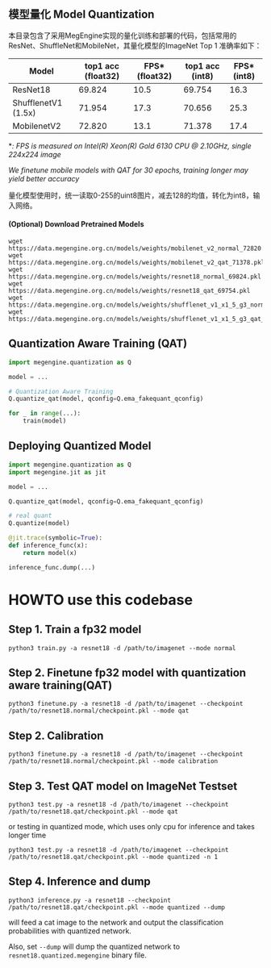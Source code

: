 模型量化 Model Quantization
---

本目录包含了采用MegEngine实现的量化训练和部署的代码，包括常用的ResNet、ShuffleNet和MobileNet，其量化模型的ImageNet Top 1 准确率如下：

| Model | top1 acc (float32) | FPS* (float32) | top1 acc (int8) | FPS* (int8) |
| --- | --- | --- | --- | --- |
| ResNet18 |  69.824  | 10.5   | 69.754 | 16.3 |
| ShufflenetV1 (1.5x) | 71.954  |  17.3 | 70.656 | 25.3 |
| MobilenetV2 | 72.820  |  13.1  | 71.378 | 17.4 |

**: FPS is measured on Intel(R) Xeon(R) Gold 6130 CPU @ 2.10GHz, single 224x224 image*

*We finetune mobile models with QAT for 30 epochs, training longer may yield better accuracy*

量化模型使用时，统一读取0-255的uint8图片，减去128的均值，转化为int8，输入网络。


#### (Optional) Download Pretrained Models
```
wget https://data.megengine.org.cn/models/weights/mobilenet_v2_normal_72820.pkl 
wget https://data.megengine.org.cn/models/weights/mobilenet_v2_qat_71378.pkl
wget https://data.megengine.org.cn/models/weights/resnet18_normal_69824.pkl
wget https://data.megengine.org.cn/models/weights/resnet18_qat_69754.pkl
wget https://data.megengine.org.cn/models/weights/shufflenet_v1_x1_5_g3_normal_71954.pkl
wget https://data.megengine.org.cn/models/weights/shufflenet_v1_x1_5_g3_qat_70656.pkl
```

## Quantization Aware Training (QAT)

```python
import megengine.quantization as Q

model = ...

# Quantization Aware Training
Q.quantize_qat(model, qconfig=Q.ema_fakequant_qconfig)

for _ in range(...):
    train(model)
```

## Deploying Quantized Model

```python
import megengine.quantization as Q
import megengine.jit as jit

model = ...

Q.quantize_qat(model, qconfig=Q.ema_fakequant_qconfig)

# real quant
Q.quantize(model)

@jit.trace(symbolic=True):
def inference_func(x):
    return model(x)

inference_func.dump(...)
```

# HOWTO use this codebase

## Step 1. Train a fp32 model

```
python3 train.py -a resnet18 -d /path/to/imagenet --mode normal
```

## Step 2. Finetune fp32 model with quantization aware training(QAT)

```
python3 finetune.py -a resnet18 -d /path/to/imagenet --checkpoint /path/to/resnet18.normal/checkpoint.pkl --mode qat
```

## Step 2. Calibration
```
python3 finetune.py -a resnet18 -d /path/to/imagenet --checkpoint /path/to/resnet18.normal/checkpoint.pkl --mode calibration
```

## Step 3. Test QAT model on ImageNet Testset

```
python3 test.py -a resnet18 -d /path/to/imagenet --checkpoint /path/to/resnet18.qat/checkpoint.pkl --mode qat
```

or testing in quantized mode, which uses only cpu for inference and takes longer time

```
python3 test.py -a resnet18 -d /path/to/imagenet --checkpoint /path/to/resnet18.qat/checkpoint.pkl --mode quantized -n 1
```

## Step 4. Inference and dump

```
python3 inference.py -a resnet18 --checkpoint /path/to/resnet18.qat/checkpoint.pkl --mode quantized --dump
```

will feed a cat image to the network and output the classification probabilities with quantized network.

Also, set `--dump` will dump the quantized network to `resnet18.quantized.megengine` binary file.

